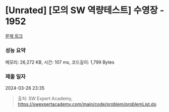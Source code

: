 # [Unrated] [모의 SW 역량테스트] 수영장 - 1952 

[문제 링크](https://swexpertacademy.com/main/code/problem/problemDetail.do?contestProbId=AV5PpFQaAQMDFAUq) 

### 성능 요약

메모리: 26,272 KB, 시간: 107 ms, 코드길이: 1,799 Bytes

### 제출 일자

2024-03-26 23:35



> 출처: SW Expert Academy, https://swexpertacademy.com/main/code/problem/problemList.do